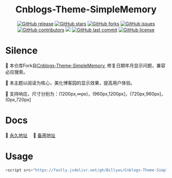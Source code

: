 <div align="center">

<!--<img src="./src/images/simple1.png" />-->
<h1>Cnblogs-Theme-SimpleMemory</h1>

[![GitHub release](https://img.shields.io/github/release/Billyas/Cnblogs-Theme-SimpleMemory.svg)](https://github.com/BNDong/Cnblogs-Theme-SimpleMemory/releases)
[![GitHub stars](https://img.shields.io/github/stars/Billyas/Cnblogs-Theme-SimpleMemory.svg)](https://github.com/BNDong/Cnblogs-Theme-SimpleMemory/stargazers)
[![GitHub forks](https://img.shields.io/github/forks/Billyas/Cnblogs-Theme-SimpleMemory.svg)](https://github.com/BNDong/Cnblogs-Theme-SimpleMemory/network)
[![GitHub issues](https://img.shields.io/github/issues/Billyas/Cnblogs-Theme-SimpleMemory.svg)](https://github.com/BNDong/Cnblogs-Theme-SimpleMemory/issues)
[![GitHub contributors](https://img.shields.io/github/contributors/Billyas/Cnblogs-Theme-SimpleMemory.svg)](https://github.com/BNDong/Cnblogs-Theme-SimpleMemory/graphs/contributors)
[![](https://data.jsdelivr.com/v1/package/gh/Billyas/Cnblogs-Theme-SimpleMemory/badge)](https://www.jsdelivr.com/package/gh/Billyas/Cnblogs-Theme-SimpleMemory)
[![GitHub last commit](https://img.shields.io/github/last-commit/Billyas/Cnblogs-Theme-SimpleMemory.svg)](https://github.com/BNDong/Cnblogs-Theme-SimpleMemory/commits/master)
[![GitHub license](https://img.shields.io/github/license/esofar/cnblogs-theme-silence.svg)](https://github.com/BNDong/Cnblogs-Theme-SimpleMemory/blob/master/LICENSE)


</div>


# Silence

🚩 本仓库Fork自[Cnblogs-Theme-SimpleMemory](https://github.com/BNDong/Cnblogs-Theme-SimpleMemory), 修复日期年月显示问题，兼容必应搜索。

📖 本主题以阅读为核心，美化博客园的显示效果，提高用户体验。 

🧀 支持响应，尺寸分别为：(1200px,∞px)，(960px,1200px]，(720px,960px]，(0px,720px]

# Docs

📖 [永久地址](https://bndong.github.io/Cnblogs-Theme-SimpleMemory/v2)　
📖 [备用地址](https://www.dbnuo.com/Cnblogs-Theme-SimpleMemory/docs/v2/)

# Usage
```javascript
<script src="https://fastly.jsdelivr.net/gh/Billyas/Cnblogs-Theme-SimpleMemory@v2.1.2/dist/simpleMemory.js" defer></script>
```

